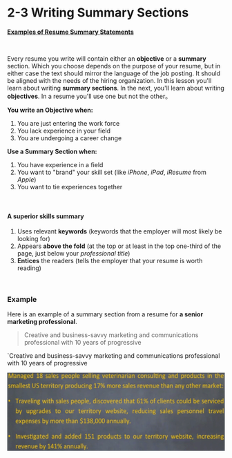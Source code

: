 # 2-3 Writing Summary Sections

[**Examples of Resume Summary Statements**](https://github.com/siyinghan/Notes/blob/master/Interviewing%20and%20Resume%20Writing%20in%20English%20(Coursera%20Specialization)/Material/Examples%20of%20Resume%20Summary%20Statements.pdf)

<br/>

Every resume you write will contain either an **objective** or a **summary** section. Which you choose depends on the purpose of your resume, but in either case the text should mirror the language of the job posting. It should be aligned with the needs of the hiring organization. In this lesson you'll learn
about writing **summary sections**. In the next, you'll learn about writing **objectives**. In a resume you'll use one but not the other。

**You write an Objective when:**

1. You are just entering the work force
2. You lack experience in your field
3. You are undergoing a career change

**Use a Summary Section when:**

1. You have experience in a field
2. You want to "brand" your skill set (like *iPhone*, *iPad*, *iResume* from *Apple*)
3.  You want to tie experiences together

<br/>

#### A superior skills summary

1. Uses relevant **keywords** (keywords that the employer will most likely be looking for)
2. Appears **above the fold** (at the top or at least in the top one-third of the page, just below your *professional title*)
3. **Entices** the readers (tells the employer that your resume is worth reading)

<br/>

### Example

Here is an example of a summary section from a resume for **a senior marketing professional**.

> Creative and business-savvy marketing and communications professional with 10 years of progressive

`Creative and business-savvy marketing and communications professional with 10 years of progressive

<img src='https://github.com/siyinghan/Notes/raw/master/Interviewing%20and%20Resume%20Writing%20in%20English%20(Coursera%20Specialization)/Image/008.png' width=600px />